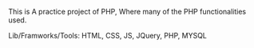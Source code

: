 This is A practice project of PHP, Where many of the PHP functionalities used.

Lib/Framworks/Tools: HTML, CSS, JS, JQuery, PHP, MYSQL

